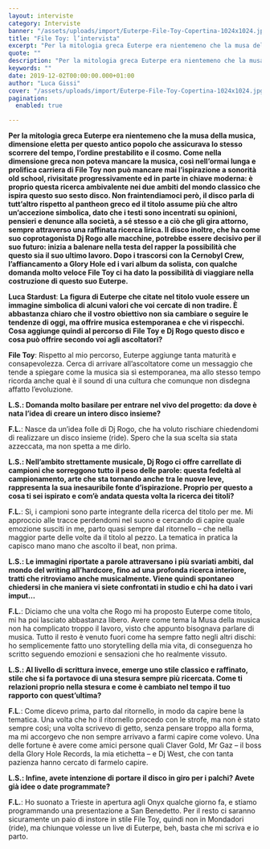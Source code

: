 ```yaml
---
layout: interviste
category: Interviste
banner: "/assets/uploads/import/Euterpe-File-Toy-Copertina-1024x1024.jpg"
title: "File Toy: l’intervista"
excerpt: "Per la mitologia greca Euterpe era nientemeno che la musa della musica, dimensione eletta per questo antico popolo che assicurava lo stesso scorrere del tempo, l’ordine prestabilito e il cosmo. Come nella dimensione greca non poteva mancare la musica, così nell’ormai lunga e prolifica carriera di File Toy non può mancare mai l’ispirazione a sonorità…"
quote: ""
description: "Per la mitologia greca Euterpe era nientemeno che la musa della musica, dimensione eletta per questo antico popolo che assicurava lo stesso scorrere del tempo, l’ordine prestabilito e il cosmo. Come nella dimensione greca non poteva mancare la musica, così nell’ormai lunga e prolifica carriera di File Toy non può mancare mai l’ispirazione a sonorità…"
keywords: ""
date: 2019-12-02T00:00:00.000+01:00
author: "Luca Gissi"
cover: "/assets/uploads/import/Euterpe-File-Toy-Copertina-1024x1024.jpg"
pagination:
  enabled: true

---
```


**Per la mitologia greca Euterpe era nientemeno che la musa della musica, dimensione eletta per questo antico popolo che assicurava lo stesso scorrere del tempo, l’ordine prestabilito e il cosmo. Come nella dimensione greca non poteva mancare la musica, così nell’ormai lunga e prolifica carriera di File Toy non può mancare mai l’ispirazione a sonorità old school, rivisitate progressivamente ed in parte in chiave moderna: è proprio questa ricerca ambivalente nei due ambiti del mondo classico che ispira questo suo sesto disco. Non fraintendiamoci però, il disco parla di tutt’altro rispetto al pantheon greco ed il titolo assume più che altro un’accezione simbolica, dato che i testi sono incentrati su opinioni, pensieri e denunce alla società, a sé stesso e a ciò che gli gira attorno, sempre attraverso una raffinata ricerca lirica. Il disco inoltre, che ha come suo coprotagonista Dj Rogo alle macchine, potrebbe essere decisivo per il suo futuro: inizia a balenare nella testa del rapper la possibilità che questo sia il suo ultimo lavoro. Dopo i trascorsi con la Cernobyl Crew, l’affiancamento a Glory Hole ed i vari album da solista, con qualche domanda molto veloce File Toy ci ha dato la possibilità di viaggiare nella costruzione di questo suo Euterpe.**

**Luca Stardust**: **La figura di Euterpe che citate nel titolo vuole essere un immagine simbolica di alcuni valori che voi cercate di non tradire. È abbastanza chiaro che il vostro obiettivo non sia cambiare o seguire le tendenze di oggi, ma offrire musica estemporanea e che vi rispecchi. Cosa aggiunge quindi al percorso di File Toy e Dj Rogo questo disco e cosa può offrire secondo voi agli ascoltatori?**

**File Toy**: Rispetto al mio percorso, Euterpe aggiunge tanta maturità e consapevolezza. Cerca di arrivare all’ascoltatore come un messaggio che tende a spiegare come la musica sia sì estemporanea, ma allo stesso tempo ricorda anche qual è il sound di una cultura che comunque non disdegna affatto l’evoluzione.

**L.S.: Domanda molto basilare per entrare nel vivo del progetto: da dove è nata l’idea di creare un intero disco insieme?**

**F.L.**: Nasce da un’idea folle di Dj Rogo, che ha voluto rischiare chiedendomi di realizzare un disco insieme (ride). Spero che la sua scelta sia stata azzeccata, ma non spetta a me dirlo.

**L.S.: Nell’ambito strettamente musicale, Dj Rogo ci offre carrellate di campioni che sorreggono tutto il peso delle parole: questa fedeltà al campionamento, arte che sta tornando anche tra le nuove leve, rappresenta la sua inesauribile fonte d’ispirazione. Proprio per questo a cosa ti sei ispirato e com’è andata questa volta la ricerca dei titoli?**

**F.L.**: Sì, i campioni sono parte integrante della ricerca del titolo per me. Mi approccio alle tracce perdendomi nel suono e cercando di capire quale emozione susciti in me, parto quasi sempre dal ritornello – che nella maggior parte delle volte da il titolo al pezzo. La tematica in pratica la capisco mano mano che ascolto il beat, non prima.

**L.S.: Le immagini riportate a parole attraversano i più svariati ambiti, dal mondo del writing all’hardcore, fino ad una profonda ricerca interiore, tratti che ritroviamo anche musicalmente. Viene quindi spontaneo chiedersi in che maniera vi siete confrontati in studio e chi ha dato i vari imput…**

**F.L.**: Diciamo che una volta che Rogo mi ha proposto Euterpe come titolo, mi ha poi lasciato abbastanza libero. Avere come tema la Musa della musica non ha complicato troppo il lavoro, visto che appunto bisognava parlare di musica. Tutto il resto è venuto fuori come ha sempre fatto negli altri dischi: ho semplicemente fatto uno storytelling della mia vita, di conseguenza ho scritto seguendo emozioni e sensazioni che ho realmente vissuto.

**L.S.: Al livello di scrittura invece, emerge uno stile classico e raffinato, stile che si fa portavoce di una stesura sempre più ricercata. Come ti relazioni proprio nella stesura e come è cambiato nel tempo il tuo rapporto con quest’ultima?**

**F.L**.: Come dicevo prima, parto dal ritornello, in modo da capire bene la tematica. Una volta che ho il ritornello procedo con le strofe, ma non è stato sempre così; una volta scrivevo di getto, senza pensare troppo alla forma, ma mi accorgevo che non sempre arrivavo a farmi capire come volevo. Una delle fortune è avere come amici persone quali Claver Gold, Mr Gaz – il boss della Glory Hole Records, la mia etichetta – e Dj West, che con tanta pazienza hanno cercato di farmelo capire.

**L.S.: Infine, avete intenzione di portare il disco in giro per i palchi? Avete già idee o date programmate?**

**F.L.**: Ho suonato a Trieste in apertura agli Onyx qualche giorno fa, e stiamo programmando una presentazione a San Benedetto. Per il resto ci saranno sicuramente un paio di instore in stile File Toy, quindi non in Mondadori (ride), ma chiunque volesse un live di Euterpe, beh, basta che mi scriva e io parto.